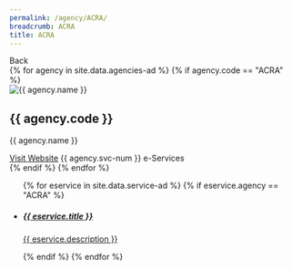 ```yaml
---
permalink: /agency/ACRA/
breadcrumb: ACRA
title: ACRA
---
```


<div class="agency">
  <div class="controls">
    <span class="back-button">Back</span>
   </div>
  
  <div class="agency-header">
    {% for agency in site.data.agencies-ad %}   
      {% if agency.code == "ACRA" %}
          <div>
            <img src="{{ agency.image-url }}" alt="{{ agency.name }}" />
          </div>
          <div class="agency-details">
            <div class="agency-name">
              <h2>{{ agency.code }}</h2>
              <p>{{ agency.name }}</p>
            </div>
            <div class="agency-meta">
              <a href="{{ agency.website }}">Visit Website</a>
              <span>{{ agency.svc-num }} e-Services </span>
            </div>
          </div> 
      {% endif %}
    {% endfor %}
   </div>
   
  <div class="agency-body">
  <ul>
  {% for eservice in site.data.service-ad %}
    {% if eservice.agency == "ACRA" %}
    <li class="list-item">
      <a href="{{ eservice.url }}">        
        <div class="list-item-text">
          <h5>{{ eservice.title }}</h5>
          <p>{{ eservice.description }}</p>
        </div>
      </a>
    </li>   
    {% endif %}
    {% endfor %} 
  </ul>
  </div>

 </div>

